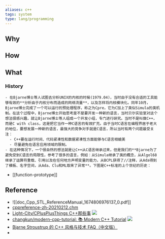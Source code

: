 ```yaml
---
aliases: c++
tags: system
type: lang/programming
---
```


## Why
## How
## What
### History
    - 在Bjarne博士等人试图去分析UNIX的内核的时候(1979.04)，当时由于没有合适的工具能够有效的**分析由于内核分布而造成的网络流量**，以及怎样将内核模块化。同年10月，Bjarne博士完成了一个可以运行的预处理程序，称之为Cpre，它为C加上了类似Simula的类机制。在这个过程中，Bjarne博士开始思考是不是要开发一种新的语言，当时贝尔实验室对这个想法很感兴趣，就让Bjarne博士等人组成一个开发小组，专门进行研究。当时不是叫做C++，而是C with class，这是把它当作一种C语言的有效扩充。由于当时C语言在编程界居于老大的地位，要想发展一种新的语言，最强大的竞争对手就是C语言，所以当时有两个问题最受关注：
      - C++要在运行时间、代码紧凑性和数据紧凑性方面能够与C语言相媲美
      - 尽量避免在语言应用领域的限制。
    - 在这种情况下，一个很自然的想法就是让C++从C语言继承过来，但是我们的**Bjarne为了避免受到C语言的局限性，参考了很多的语言，例如：从Simula继承了类的概念，从Algol68继承了运算符重载、引用以及在任何地方声明变量的能力，从BCPL获得了//注释，从Ada得到了模板、名字空间，从Ada、Clu和ML取来了异常**。下图是C++标准的上个世纪的历史：
  - [[function-prototype]]
## Reference
  - ![[doc_Cpp_STL_ReferenceManual_1674806976137_0.pdf]]
  - [cppreference-zh-20210212.chm](cppreference-zh-20210212_1645372520366_0.chm)
  - [Light-City/CPlusPlusThings C++那些事](https://github.com/Light-City/CPlusPlusThings)  ![](https://img.shields.io/github/stars/Light-City/CPlusPlusThings)
  - [changkun/modern-cpp-tutorial: 📚 Modern C++ Tutorial](https://github.com/changkun/modern-cpp-tutorial) ![](https://img.shields.io/github/stars/changkun/modern-cpp-tutorial)
  - [Bjarne Stroustrup 的 C++ 风格与技术 FAQ（中文版）](https://www.stroustrup.com/bsfaq2cn.html)
-